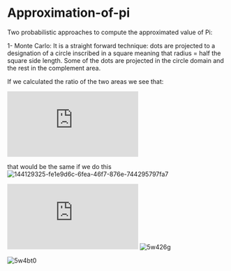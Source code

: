 # Approximation-of-pi

Two probabilistic approaches to compute the approximated value of Pi:

1- Monte Carlo:
It is a straight forward technique: dots are projected to a designation of a circle inscribed in a square meaning that radius = half the square side length. Some of the dots are projected in the circle domain and the rest in the complement area.

If we calculated the ratio of the two areas we see that:

![](https://latex.codecogs.com/png.latex?%5Cbg_white%20%5Chuge%20%5Cfrac%7Barea%5C%3Bof%20%5C%3Bcircle%20%7D%20%7Barea%20%5C%3Bof%20%5C%3Bsquare%7D%20%3D%20%5Cfrac%7B4r%5E2%7D%7B%5Cpi%20r%5E2%7D)

that would be the same if we do this ![144129325-fe1e9d6c-6fea-46f7-876e-744295797fa7](https://user-images.githubusercontent.com/59314933/144298223-bca4e247-86e2-4be1-89bb-a5a087723bbb.gif)


![Alt text here](https://latex.codecogs.com/png.latex?%5Cbg_white%20%5Chuge%20%5Clim_%7Bx%5Cto%5Cinfty%7D%20%5Cfrac%7B%5C%23%5C%3Bdots%5C%3Bof%5C%3Bwithin%20%5C%3Bthe%5C%3Bcircle%20%7D%7Btotal%20%5C%3B%20no.%20%5C%3B%20of%20%5C%3B%20dots%20%28x%29%7D%20*%20%5C%3B4)
![5w426g](https://user-images.githubusercontent.com/59314933/144127624-5dc805a0-520d-4d7b-9746-75dc96a3bd03.gif)



![5w4bt0](https://user-images.githubusercontent.com/59314933/144129325-fe1e9d6c-6fea-46f7-876e-744295797fa7.gif)
